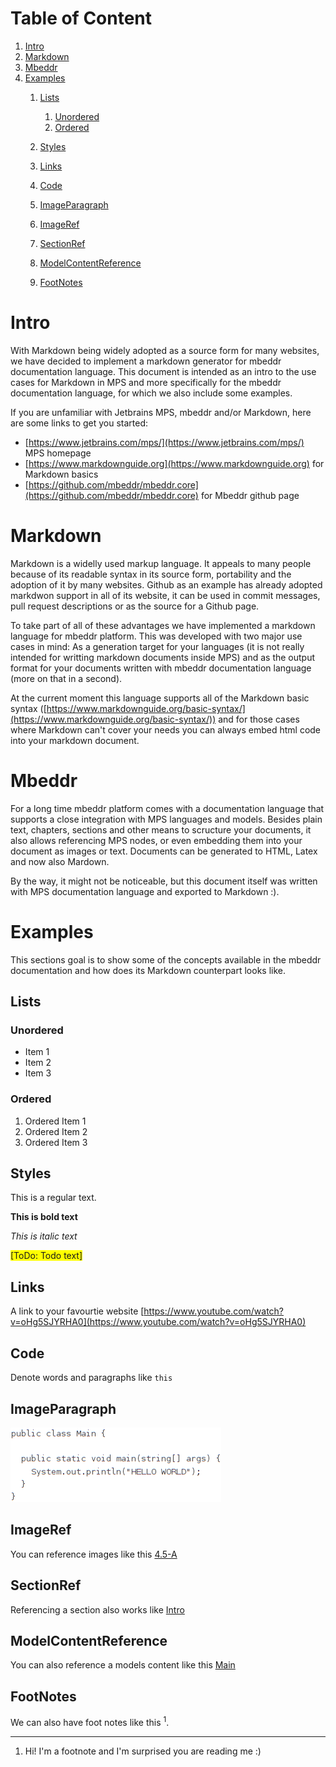# Table of Content
1. [Intro](#sid4007147449076628794)
2. [Markdown](#sid3115371428123433755)
3. [Mbeddr](#sid3115371428123433781)
4. [Examples](#sid3115371428123433794)
	1. [Lists](#sid797083449154770914)
		1. [Unordered](#sid797083449154770926)
		2. [Ordered](#sid797083449154770968)

	2. [Styles](#sid797083449154771010)
	3. [Links](#sid797083449154782067)
	4. [Code](#sid797083449154782313)
	5. [ImageParagraph](#sid6367138909119273277)
	6. [ImageRef](#sid6367138909120086063)
	7. [SectionRef](#sid603951059623514998)
	8. [ModelContentReference](#sid603951059623810414)
	9. [FootNotes](#sid603951059622661712)


# Intro<a name="sid4007147449076628794"></a>
With Markdown being widely adopted as a source form for many websites, we have decided to implement a markdown generator for mbeddr documentation language. This document is intended as an intro to the use cases for Markdown in MPS and more specifically for the mbeddr documentation language, for which we also include some examples.

If you are unfamiliar with Jetbrains MPS, mbeddr and/or Markdown, here are some links to get you started:
- [https://www.jetbrains.com/mps/](https://www.jetbrains.com/mps/) MPS homepage
- [https://www.markdownguide.org](https://www.markdownguide.org) for Markdown basics
- [https://github.com/mbeddr/mbeddr.core](https://github.com/mbeddr/mbeddr.core) for Mbeddr github page

# Markdown<a name="sid3115371428123433755"></a>
Markdown is a widelly used markup language. It appeals to many people because of its readable syntax in its source form, portability and the adoption of it by many websites. Github as an example has already adopted markdwon support in all of its website, it can be used in commit messages, pull request descriptions or as the source for a Github page.

To take part of all of these advantages we have implemented a markdown language for mbeddr platform. This was developed with two major use cases in mind: As a generation target for your languages (it is not really intended for writting markdown documents inside MPS) and as the output format for your documents written with mbeddr documentation language (more on that in a second).

At the current moment this language supports all of the Markdown basic syntax ([https://www.markdownguide.org/basic-syntax/](https://www.markdownguide.org/basic-syntax/)) and for those cases where Markdown can't cover your needs you can always embed html code into your markdown document.
# Mbeddr<a name="sid3115371428123433781"></a>
For a long time mbeddr platform comes with a documentation language that supports a close integration with MPS languages and models. Besides plain text, chapters, sections and other means to scructure your documents, it also allows referencing MPS nodes, or even embedding them into your document as images or text. Documents can be generated to HTML, Latex and now also Mardown.

By the way, it might not be noticeable, but this document itself was written with MPS documentation language and exported to Markdown :).
# Examples<a name="sid3115371428123433794"></a>
This sections goal is to show some of the concepts available in the mbeddr documentation and how does its Markdown counterpart looks like.

## Lists<a name="sid797083449154770914"></a>
### Unordered<a name="sid797083449154770926"></a>
- Item 1
- Item 2
- Item 3

### Ordered<a name="sid797083449154770968"></a>
1. Ordered Item 1
2. Ordered Item 2
3. Ordered Item 3

## Styles<a name="sid797083449154771010"></a>
This is a regular text.

**This is bold text**

*This is italic text*

<span style="background-color:yellow">[ToDo: Todo text]</span>
## Links<a name="sid797083449154782067"></a>
A link to your favourtie website [https://www.youtube.com/watch?v=oHg5SJYRHA0](https://www.youtube.com/watch?v=oHg5SJYRHA0)
## Code<a name="sid797083449154782313"></a>
Denote words and paragraphs like `this`
## ImageParagraph<a name="sid6367138909119273277"></a>
![Some Java Code](../../img/MarkdownDemo_JavaCode.png)<a name="sid6367138909119282925"></a>
## ImageRef<a name="sid6367138909120086063"></a>
You can reference images like this [4.5-A](#sid6367138909119282925)
## SectionRef<a name="sid603951059623514998"></a>
Referencing a section also works like [Intro](#sid4007147449076628794)
## ModelContentReference<a name="sid603951059623810414"></a>
You can also reference a models content like this [Main](http://127.0.0.1:63320/node?ref=r%3A862b2bb8-dc71-4c58-92cc-da64971b150f%28MarkdownDemo.samples%29%2F2860495818774672153)
## FootNotes<a name="sid603951059622661712"></a>
We can also have foot notes like this <sup>1</sup>.

---
1. Hi! I'm a footnote and I'm surprised you are reading me :)
